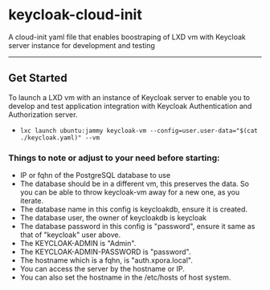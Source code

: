 # keycloak-cloud-init
A cloud-init yaml file that enables boostraping of LXD vm with Keycloak server instance for development and testing

---

## Get Started
To launch a LXD vm with an instance of Keycloak server to enable you to develop and test application integration with Keycloak Authentication and
Authorization server.

- `lxc launch ubuntu:jammy keycloak-vm --config=user.user-data="$(cat ./keycloak.yaml)" --vm`


### Things to note or adjust to your need before starting:
- IP or fqhn of the PostgreSQL database to use
- The database should be in a different vm, this preserves the data. So you can be able to throw keycloak-vm away for a new one, as you iterate.
- The database name in this config is keycloakdb, ensure it is created.
- The database user, the owner of keycloakdb is keycloak
- The database password in this config is "password", ensure it same as that of "keycloak" user above.
- The KEYCLOAK-ADMIN is "Admin".
- The KEYCLOAK-ADMIN-PASSWORD is "password".
- The hostname which is a fqhn, is "auth.xpora.local".
- You can access the server by the hostname or IP.
- You can also set the hostname in the /etc/hosts of host system.
